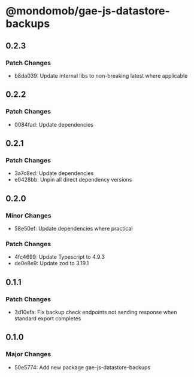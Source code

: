 # @mondomob/gae-js-datastore-backups

## 0.2.3

### Patch Changes

- b8da039: Update internal libs to non-breaking latest where applicable

## 0.2.2

### Patch Changes

- 0084fad: Update dependencies

## 0.2.1

### Patch Changes

- 3a7c8ed: Update dependencies
- e0428bb: Unpin all direct dependency versions

## 0.2.0

### Minor Changes

- 58e50ef: Update dependencies where practical

### Patch Changes

- 4fc4699: Update Typescript to 4.9.3
- de0e8e9: Update zod to 3.19.1

## 0.1.1

### Patch Changes

- 3d10efa: Fix backup check endpoints not sending response when standard export completes

## 0.1.0

### Major Changes

- 50e5774: Add new package gae-js-datastore-backups
